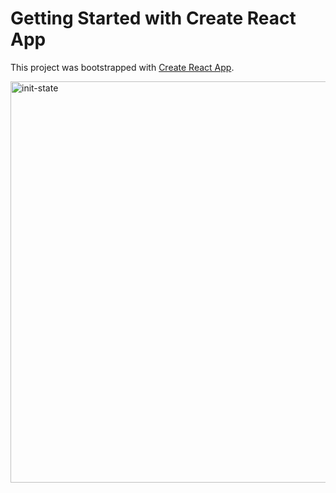 # Getting Started with Create React App

This project was bootstrapped with [Create React App](https://github.com/facebook/create-react-app).


<img width="642" alt="init-state" src="https://user-images.githubusercontent.com/32423851/134613153-18c8d7cd-5101-49e7-af5f-4104c6b3e73c.png">
